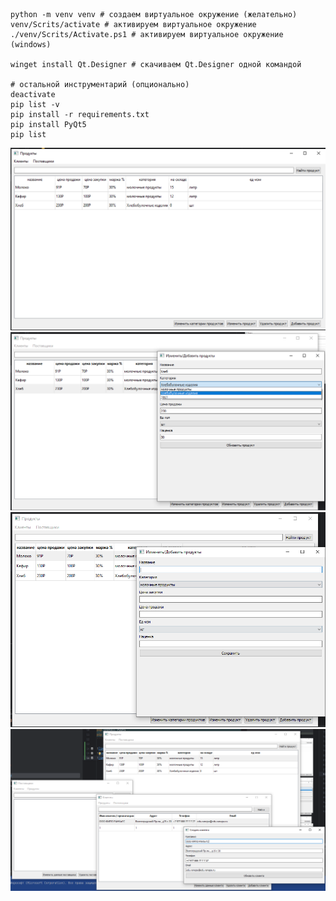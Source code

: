 ```shell
python -m venv venv # создаем виртуальное окружение (желательно)
venv/Scrits/activate # активируем виртуальное окружение
./venv/Scrits/Activate.ps1 # активируем виртуальное окружение (windows)

winget install Qt.Designer # скачиваем Qt.Designer одной командой

# остальной инструментарий (опционально)
deactivate
pip list -v
pip install -r requirements.txt
pip install PyQt5
pip list
```

![img_2.png](./readme/img_2.png)
![img_3.png](./readme/img_3.png)
![img_4.png](./readme/img_4.png)
![img_5.png](./readme/img_5.png)